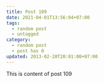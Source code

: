 ```yaml
---
title: Post 109
date: 2021-04-01T13:56:04+07:00
tags:
  - random post
  - untagged
category:
  - random post
  - post has 0
updated: 2013-02-20T20:01:00+07:00
---
```

This is content of post 109